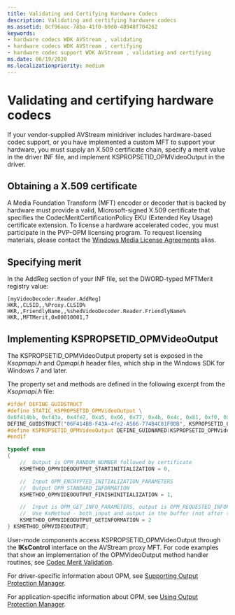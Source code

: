 ```yaml
---
title: Validating and Certifying Hardware Codecs
description: Validating and certifying hardware codecs
ms.assetid: 8cf96aac-78ba-41f0-b9d0-48948f704262
keywords:
- hardware codecs WDK AVStream , validating
- hardware codecs WDK AVStream , certifying
- hardware codec support WDK AVStream , validating and certifying
ms.date: 06/19/2020
ms.localizationpriority: medium
---
```


# Validating and certifying hardware codecs

If your vendor-supplied AVStream minidriver includes hardware-based codec support, or you have implemented a custom MFT to support your hardware, you must supply an X.509 certificate chain, specify a merit value in the driver INF file, and implement KSPROPSETID\_OPMVideoOutput in the driver.

## Obtaining a X.509 certificate

A Media Foundation Transform (MFT) encoder or decoder that is backed by hardware must provide a valid, Microsoft-signed X.509 certificate that specifies the CodecMeritCertificationPolicy EKU (Extended Key Usage) certificate extension. To license a hardware accelerated codec, you must participate in the PVP-OPM licensing program. To request licensing materials, please contact the [Windows Media License Agreements](mailto://wmla@microsoft.com) alias.

## Specifying merit

In the AddReg section of your INF file, set the DWORD-typed MFTMerit registry value:

```INF
[myVideoDecoder.Reader.AddReg]
HKR,,CLSID,,%Proxy.CLSID%
HKR,,FriendlyName,,%shedVideoDecoder.Reader.FriendlyName%
HKR,,MFTMerit,0x00010001,7
```

## Implementing KSPROPSETID\_OPMVideoOutput

The KSPROPSETID\_OPMVideoOutput property set is exposed in the *Ksopmapi.h* and *Opmapi.h* header files, which ship in the Windows SDK for Windows 7 and later.

The property set and methods are defined in the following excerpt from the *Ksopmapi.h* file:

```cpp
#ifdef DEFINE_GUIDSTRUCT
#define STATIC_KSPROPSETID_OPMVideoOutput \
0x6f414bb, 0xf43a, 0x4fe2, 0xa5, 0x66, 0x77, 0x4b, 0x4c, 0x81, 0xf0, 0xdb
DEFINE_GUIDSTRUCT("06F414BB-F43A-4fe2-A566-774B4C81F0DB", KSPROPSETID_OPMVideoOutput);
#define KSPROPSETID_OPMVideoOutput DEFINE_GUIDNAMED(KSPROPSETID_OPMVideoOutput)
#endif

typedef enum
{
    //  Output is OPM_RANDOM_NUMBER followed by certificate
    KSMETHOD_OPMVIDEOOUTPUT_STARTINITIALIZATION = 0,

    //  Input OPM_ENCRYPTED_INITIALIZATION_PARAMETERS
    //  Output OPM_STANDARD_INFORMATION
    KSMETHOD_OPMVIDEOOUTPUT_FINISHINITIALIZATION = 1,

    //  Input is OPM_GET_INFO_PARAMETERS, output is OPM_REQUESTED_INFORMATION
    //  Use KsMethod - both input and output in the buffer (not after the KSMETHOD structure)
    KSMETHOD_OPMVIDEOOUTPUT_GETINFORMATION = 2
} KSMETHOD_OPMVIDEOOUTPUT;
```

User-mode components access KSPROPSETID\_OPMVideoOutput through the **IKsControl** interface on the AVStream proxy MFT. For code examples that show an implementation of the OPMVideoOutput method handler routines, see [Codec Merit Validation](codec-merit-validation.md).

For driver-specific information about OPM, see [Supporting Output Protection Manager](../display/supporting-output-protection-manager.md).

For application-specific information about OPM, see [Using Output Protection Manager](/windows/win32/medfound/using-output-protection-manager).